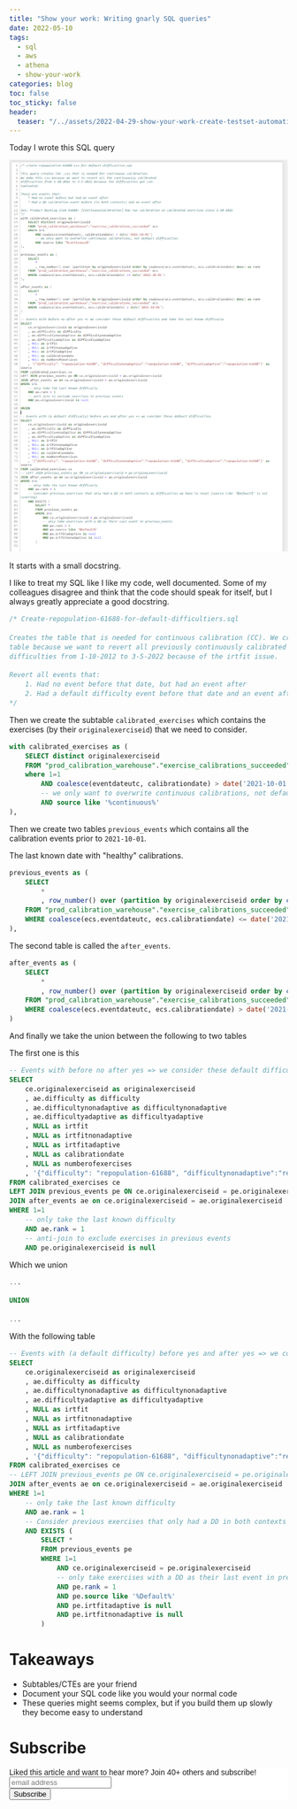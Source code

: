 ```yaml
---
title: "Show your work: Writing gnarly SQL queries"
date: 2022-05-10
tags:
  - sql
  - aws
  - athena
  - show-your-work
categories: blog
toc: false
toc_sticky: false
header:
  teaser: "/../assets/2022-04-29-show-your-work-create-testset-automation/thumbnail3.png"
---
```


Today I wrote this SQL query

![](/../assets/2022-05-10-show-your-work-sql/2022-05-10-16-34-17.png)

It starts with a small docstring.

I like to treat my SQL like I like my code, well documented. Some of my
colleagues disagree and think that the code should speak for itself, but I
always greatly appreciate a good docstring. 

```sql
/* Create-repopulation-61688-for-default-difficultiers.sql

Creates the table that is needed for continuous calibration (CC). We create this
table because we want to revert all previously continuously calibrated
difficulties from 1-10-2012 to 3-5-2022 because of the irtfit issue.

Revert all events that:
    1. Had no event before that date, but had an event after
    2. Had a default difficulty event before that date and an event after
*/
```

Then we create the subtable `calibrated_exercises` which contains the exercises
(by their `originalexerciseid`) that we need to consider.

```sql
with calibrated_exercises as (
    SELECT distinct originalexerciseid
    FROM "prod_calibration_warehouse"."exercise_calibrations_succeeded" ecs
    where 1=1
        AND coalesce(eventdateutc, calibrationdate) > date('2021-10-01')
        -- we only want to overwrite continuous calibrations, not default difficulties
        AND source like '%continuous%'
), 
```

Then we create two tables `previous_events` which contains all the calibration events prior to `2021-10-01`. 

The last known date with "healthy" calibrations. 

```sql
previous_events as (
    SELECT
        * 
        , row_number() over (partition by originalexerciseid order by coalesce(ecs.eventdateutc, ecs.calibrationdate) desc) as rank
    FROM "prod_calibration_warehouse"."exercise_calibrations_succeeded" ecs
    WHERE coalesce(ecs.eventdateutc, ecs.calibrationdate) <= date('2021-10-01') 
), 
```

The second table is called the `after_events`. 

```sql
after_events as (
    SELECT
        * 
        , row_number() over (partition by originalexerciseid order by coalesce(ecs.eventdateutc, ecs.calibrationdate) desc) as rank
    FROM "prod_calibration_warehouse"."exercise_calibrations_succeeded" ecs
    WHERE coalesce(ecs.eventdateutc, ecs.calibrationdate) > date('2021-10-01') 
)
```

And finally we take the union between the following to two tables

The first one is this

```sql
-- Events with before no after yes => we consider these default difficulties and take the last known difficulty
SELECT 
    ce.originalexerciseid as originalexerciseid
    , ae.difficulty as difficulty
    , ae.difficultynonadaptive as difficultynonadaptive
    , ae.difficultyadaptive as difficultyadaptive
    , NULL as irtfit
    , NULL as irtfitnonadaptive
    , NULL as irtfitadaptive
    , NULL as calibrationdate
    , NULL as numberofexercises
    , '{"difficulty": "repopulation-61688", "difficultynonadaptive":"repopulation-61688", "difficultyadaptive":"repopulation-61688"}' as source
FROM calibrated_exercises ce
LEFT JOIN previous_events pe ON ce.originalexerciseid = pe.originalexerciseid 
JOIN after_events ae on ce.originalexerciseid = ae.originalexerciseid
WHERE 1=1
    -- only take the last known difficulty
    AND ae.rank = 1
    -- anti-join to exclude exercises in previous events
    AND pe.originalexerciseid is null
```

Which we union

```sql
...

UNION

...
```

With the following table 

```sql
-- Events with (a default difficulty) before yes and after yes => we consider these default difficulties
SELECT 
    ce.originalexerciseid as originalexerciseid
    , ae.difficulty as difficulty
    , ae.difficultynonadaptive as difficultynonadaptive
    , ae.difficultyadaptive as difficultyadaptive
    , NULL as irtfit
    , NULL as irtfitnonadaptive
    , NULL as irtfitadaptive
    , NULL as calibrationdate
    , NULL as numberofexercises
    , '{"difficulty": "repopulation-61688", "difficultynonadaptive":"repopulation-61688", "difficultyadaptive":"repopulation-61688"}' as source
FROM calibrated_exercises ce
-- LEFT JOIN previous_events pe ON ce.originalexerciseid = pe.originalexerciseid
JOIN after_events ae on ce.originalexerciseid = ae.originalexerciseid
WHERE 1=1
    -- only take the last known difficulty
    AND ae.rank = 1
    -- Consider previous exercises that only had a DD in both contexts as difficulties we have to reset (source like '%Default%' is not covering)
    AND EXISTS (
        SELECT * 
        FROM previous_events pe 
        WHERE 1=1
            AND ce.originalexerciseid = pe.originalexerciseid
            -- only take exercises with a DD as their last event in previous_events
            AND pe.rank = 1 
            AND pe.source like '%Default%'
            AND pe.irtfitadaptive is null
            AND pe.irtfitnonadaptive is null
        )
```

# Takeaways

* Subtables/CTEs are your friend
* Document your SQL code like you would your normal code
* These queries might seems complex, but if you build them up slowly they become easy to understand

# Subscribe

<!-- Begin Mailchimp Signup Form -->
<link href="//cdn-images.mailchimp.com/embedcode/horizontal-slim-10_7.css" rel="stylesheet" type="text/css">
<style type="text/css">
  #mc_embed_signup{background:#fff; clear:left; font:14px Helvetica,Arial,sans-serif; width:100%;}
  /* Add your own Mailchimp form style overrides in your site stylesheet or in this style block.
     We recommend moving this block and the preceding CSS link to the HEAD of your HTML file. */
</style>
<div id="mc_embed_signup">
<form action="https://gmail.us3.list-manage.com/subscribe/post?u=92fe86c389878585bc87837e8&amp;id=50543deff9" method="post" id="mc-embedded-subscribe-form" name="mc-embedded-subscribe-form" class="validate" target="_blank" novalidate>
    <div id="mc_embed_signup_scroll">
  <label for="mce-EMAIL">Liked this article and want to hear more? Join 40+ others and subscribe!</label>
  <input type="email" value="" name="EMAIL" class="email" id="mce-EMAIL" placeholder="email address" required>
    <!-- real people should not fill this in and expect good things - do not remove this or risk form bot signups-->
    <div style="position: absolute; left: -5000px;" aria-hidden="true"><input type="text" name="b_92fe86c389878585bc87837e8_50543deff9" tabindex="-1" value=""></div>
    <div class="clear"><input type="submit" value="Subscribe" name="subscribe" id="mc-embedded-subscribe" class="button"></div>
    </div>
</form>
</div>
<!--End mc_embed_signup-->
